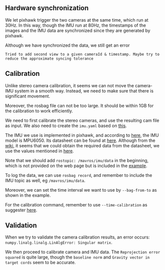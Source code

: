 ## Hardware synchronization

We let pixhawk trigger the two cameras at the same time, which run at 30Hz. In this way, though the IMU run at 80Hz, the timestamps of the images and the IMU data are synchronized since they are generated by pixhawk.

Although we have synchronized the data, we still get an error 

```
Tried to add second view to a given cameraId & timestamp. Maybe try to reduce the approximate syncing tolerance
```

## Calibration

Unlike stereo camera calibration, it seems we can not move the camera-IMU system in a smooth way. Instead, we need to make sure that there is significant movement. 

Moreover, the rosbag file can not be too large. It should be within 1GB for the calibration to work efficiently. 

We need to first calibrate the stereo cameras, and use the resulting cam file as input. We also need to create the `imu.yaml` based on [this](https://github.com/ethz-asl/kalibr/wiki/yaml-formats).

The IMU we use is implemented in pixhawk, and according to [here](https://groups.google.com/forum/#!topic/px4users/Nv5nZ8PrsKM), the IMU model is MPU6050. Its datasheet can be found 
at [here](https://www.invensense.com/products/motion-tracking/6-axis/mpu-6050/). Although from the [wiki](https://github.com/ethz-asl/kalibr/wiki/IMU-Noise-Model), it 
seems that we could obtain the required data from the datasheet, we use the values mentioned in [here](https://groups.google.com/forum/#!topic/px4users/Nv5nZ8PrsKM).

Note that we should add `rostopic: /mavros/imu/data` in the beginning, which is not provided on the web page but is included in the [example](https://github.com/ethz-asl/kalibr/wiki/downloads).

To log the data, we can use `rosbag record`, and remember to include the IMU topic as well, eg `/mavros/imu/data`. 

Moreover, we can set the time interval we want to use by `--bag-from-to` as shown in the example. 

For the calibration command, remember to use `--time-calibration` as suggester [here](https://github.com/ethz-asl/kalibr/issues/40). 

## Validation

When we try to validate the camera calibration results, an error occurs: `numpy.linalg.linalg.LinAlgError: Singular matrix`.  

We then proceed to calibrate camera and IMU data. The `Reprojection error squared` is quite large, though the `baseline norm` and `Gravity vector in target cords` seem to be accurate.  